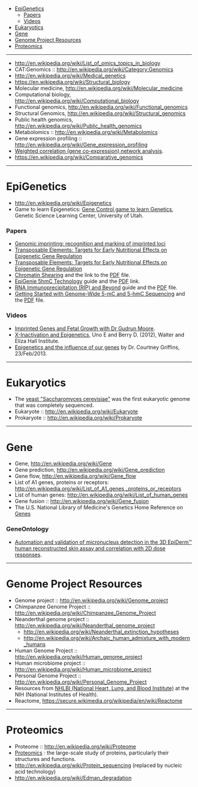 * [EpiGenetics](#epigenetics)
   - [Papers](#papers)
   - [Videos](#videos)
* [Eukaryotics](#eukaryotics)
* [Gene](#gene)
* [Genome Project Resources](#genome-project-resources)
* [Proteomics](#proteomics)

----

* http://en.wikipedia.org/wiki/List_of_omics_topics_in_biology
* CAT:Genomics :: http://en.wikipedia.org/wiki/Category:Genomics
* http://en.wikipedia.org/wiki/Medical_genetics
* https://en.wikipedia.org/wiki/Structural_biology
* Molecular medicine, http://en.wikipedia.org/wiki/Molecular_medicine
* Computational biology, http://en.wikipedia.org/wiki/Computational_biology
* Functional genomics, http://en.wikipedia.org/wiki/Functional_genomics
* Structural Genomics, http://en.wikipedia.org/wiki/Structural_genomics
* Public health genomics, http://en.wikipedia.org/wiki/Public_health_genomics
* Metabolomics :: http://en.wikipedia.org/wiki/Metabolomics
* Gene expression profiling :: http://en.wikipedia.org/wiki/Gene_expression_profiling
* [Weighted correlation (gene co-expression) network analysis](http://en.wikipedia.org/wiki/Weighted_correlation_network_analysis).
* https://en.wikipedia.org/wiki/Comparative_genomics

----

# EpiGenetics 
* http://en.wikipedia.org/wiki/Epigenetics
* Game to learn Epigenetics: [Gene Control game to learn Genetics](http://learn.genetics.utah.edu/content/epigenetics/control/), Genetic Science Learning Center, University of Utah.

### Papers
* [Genomic imprinting: recognition and marking of imprinted loci](http://www.ncbi.nlm.nih.gov/pubmed/22195775)
* [Transposable Elements: Targets for Early Nutritional Effects on Epigenetic Gene Regulation](http://www.ncbi.nlm.nih.gov/pmc/articles/PMC165709/)
* [Transposable Elements: Targets for Early Nutritional Effects on Epigenetic Gene Regulation](http://www.ncbi.nlm.nih.gov/pmc/articles/PMC165709/)
* [Chromatin Shearing](http://epigenie.com/epigenie-guide-chromatin-shearing/) and the link to the [PDF](http://epigenie.com/wp-content/uploads/2013/05/Chromatin-Shearing_D4.pdf) file.
* [EpiGenie 5hmC Technology](http://epigenie.com/epigenie-5hmc-technology-guide/) guide and the [PDF](http://media.epigenie.com/wp-content/uploads/2012/10/5hmC-Technology-Guide_D71.pdf) link.
* [RNA Immunoprecipitation (RIP) and Beyond](http://epigenie.com/epigenie-guide-rna-immunoprecipitation-rip-and-beyond/) guide and the [PDF](http://epigenie.com/wp-content/uploads/2013/07/RIP-Guide_D3.pdf) file.
* [Getting Started with Genome-Wide 5-mC and 5-hmC Sequencing](http://epigenie.com/guide-getting-started-with-genome-wide-5-mc-and-5-hmc-sequencing/) and the [PDF](http://epigenie.com/wp-content/uploads/2013/04/Zymo-DNAm-Sequencing-Guide_D4.pdf) file.

### Videos
* [Imprinted Genes and Fetal Growth with Dr Gudrun Moore](http://epigenie.com/imprinted-genes-and-fetal-growth-with-dr-gudrun-moore/).
* [X-Inactivation and Epigenetics](http://www.wehi.edu.au/x_inactivation_and_epigenetics/), Uno E and Berry D. (2012), Walter and Eliza Hall Institute.
* [Epigenetics and the influence of our genes](http://www.youtube.com/watch?v=JTBg6hqeuTg) by Dr. Courtney Griffins, 23/Feb/2013.

----

# Eukaryotics
* The [yeast "Saccharomyces cerevisiae"](https://secure.wikimedia.org/wikipedia/en/wiki/Saccharomyces_cerevisiae) was the first eukaryotic genome that was completely sequenced.
* Eukaryote :: http://en.wikipedia.org/wiki/Eukaryote
* Prokaryote :: http://en.wikipedia.org/wiki/Prokaryote

----

# Gene
* Gene, http://en.wikipedia.org/wiki/Gene
* Gene prediction, http://en.wikipedia.org/wiki/Gene_prediction
* Gene flow, http://en.wikipedia.org/wiki/Gene_flow
* List of A1 genes, proteins or receptors: http://en.wikipedia.org/wiki/List_of_A1_genes,_proteins_or_receptors
* List of human genes: http://en.wikipedia.org/wiki/List_of_human_genes
* Gene fusion :: http://en.wikipedia.org/wiki/Gene_fusion
* The U.S. National Library of Medicine's Genetics Home Reference on [Genes](http://ghr.nlm.nih.gov/BrowseGenes) 

### GeneOntology
* [Automation and validation of micronucleus detection in the 3D EpiDerm™ human reconstructed skin assay and correlation with 2D dose responses](http://europepmc.org/articles/PMC3983754).

----

# Genome Project Resources
* Genome project :: http://en.wikipedia.org/wiki/Genome_project
* Chimpanzee Genome Project :: http://en.wikipedia.org/wiki/Chimpanzee_Genome_Project
* Neanderthal genome project :: http://en.wikipedia.org/wiki/Neanderthal_genome_project
   - http://en.wikipedia.org/wiki/Neanderthal_extinction_hypotheses
   - http://en.wikipedia.org/wiki/Archaic_human_admixture_with_modern_humans   
* Human Genome Project :: http://en.wikipedia.org/wiki/Human_genome_project
* Human microbiome project :: http://en.wikipedia.org/wiki/Human_microbiome_project
* Personal Genome Project :: http://en.wikipedia.org/wiki/Personal_Genome_Project
* Resources from [NHLBI (National Heart, Lung, and Blood Institute)](http://www.nhlbi.nih.gov/research/resources/index.htm) at the NIH (National Institutes of Health).
* Reactome, https://secure.wikimedia.org/wikipedia/en/wiki/Reactome

----

# Proteomics
* Proteome :: http://en.wikipedia.org/wiki/Proteome
* [Proteomics](http://en.wikipedia.org/wiki/Proteomics) : the large-scale study of proteins, particularly their structures and functions.
* http://en.wikipedia.org/wiki/Protein_sequencing (replaced by nucleic acid technology)
* http://en.wikipedia.org/wiki/Edman_degradation

